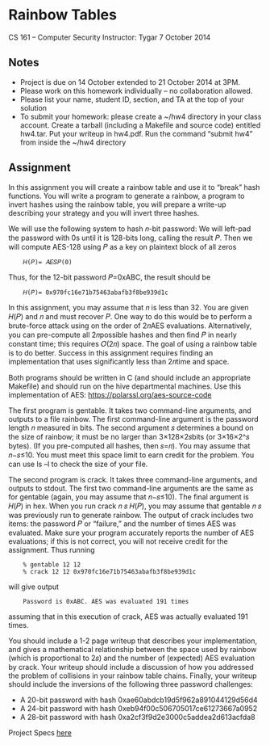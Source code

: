 # Rainbow Tables
CS 161 – Computer Security Instructor: Tygar 7 October 2014

## Notes
- Project is due on 14 October extended to 21 October 2014 at 3PM.
- Please work on this homework individually – no collaboration allowed.
- Please list your name, student ID, section, and TA at the top of your solution
- To submit your homework: please create a ~/hw4 directory in your class account. Create a tarball (including a Makefile and source code) entitled hw4.tar. Put your writeup in hw4.pdf. Run the command “submit hw4” from inside the ~/hw4 directory


## Assignment
In this assignment you will create a rainbow table and use it to “break” hash functions. You will write a program to generate a rainbow, a program to invert hashes using the rainbow table, you will prepare a write-up describing your strategy and you will invert three hashes.

We will use the following system to hash 𝑛-bit password: We will left-pad the password with 0s until it is 128-bits long, calling the result 𝑃. Then we will compute AES-128 using 𝑃 as a key on plaintext block of all zeros
        
        𝐻(𝑃)= 𝐴𝐸𝑆𝑃(0)
        
Thus, for the 12-bit password 𝑃=0xABC, the result should be

        𝐻(𝑃)= 0x970fc16e71b75463abafb3f8be939d1c

In this assignment, you may assume that 𝑛 is less than 32. You are given 𝐻(𝑃) and 𝑛 and must recover 𝑃. One way to do this would be to perform a brute-force attack using on the order of 2𝑛AES evaluations. Alternatively, you can pre-compute all 2𝑛possible hashes and then find 𝑃 in nearly constant time; this requires 𝑂(2𝑛) space. The goal of using a rainbow table is to do better. Success in this assignment requires finding an implementation that uses significantly less than 2𝑛time and space.

Both programs should be written in C (and should include an appropriate Makefile) and should run on the hive departmental machines. Use this implementation of AES: https://polarssl.org/aes-source-code

The first program is gentable. It takes two command-line arguments, and outputs to a file rainbow. The first command-line argument is the password length 𝑛 measured in bits. The second argument 𝑠 determines a bound on the size of rainbow; it must be no larger than 3×128×2𝑠bits (or 3×16×2^𝑠 bytes). (If you pre-computed all hashes, then 𝑠=𝑛). You may assume that 𝑛−𝑠≤10. You must meet this space limit to earn credit for the problem. You can use ls –l to check the size of your file.

The second program is crack. It takes three command-line arguments, and outputs to stdout. The first two command-line arguments are the same as for gentable (again, you may assume that 𝑛−𝑠≤10). The final argument is 𝐻(𝑃) in hex. When you run crack 𝑛 𝑠 𝐻(𝑃), you may assume that gentable 𝑛 𝑠 was previously run to generate rainbow. The output of crack includes two items: the password 𝑃 or “failure,” and the number of times AES was evaluated. Make sure your program accurately reports the number of AES evaluations; if this is not correct, you will not receive credit for the assignment. Thus running

        % gentable 12 12 
        % crack 12 12 0x970fc16e71b75463abafb3f8be939d1c

will give output

        Password is 0xABC. AES was evaluated 191 times
        
assuming that in this execution of crack, AES was actually evaluated 191 times.

You should include a 1-2 page writeup that describes your implementation, and gives a mathematical relationship between the space used by rainbow (which is proportional to 2𝑠) and the number of (expected) AES evaluation by crack. Your writeup should include a discussion of how you addressed the problem of collisions in your rainbow table chains. Finally, your writeup should include the inversions of the following three password challenges:

- A 20-bit password with hash 0xae60abdcb19d5f962a891044129d56d4
- A 24-bit password with hash 0xeb94f00c506705017ce61273667a0952
- A 28-bit password with hash 0xa2cf3f9d2e3000c5addea2d613acfda8

Project Specs [here](/specs/CS161-HW4.pdf)